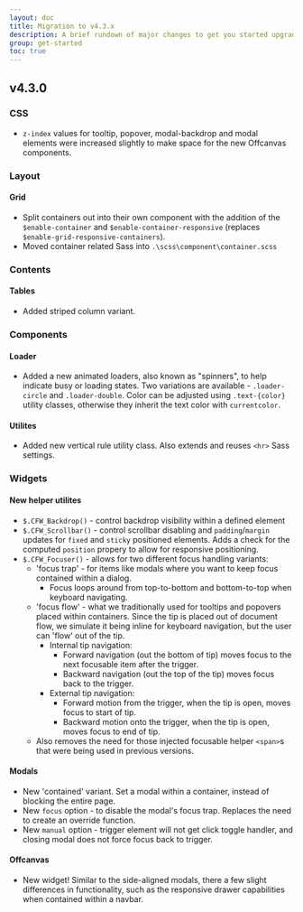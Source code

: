 ```yaml
---
layout: doc
title: Migration to v4.3.x
description: A brief rundown of major changes to get you started upgrading.
group: get-started
toc: true
---
```


## v4.3.0

### CSS
- `z-index` values for tooltip, popover, modal-backdrop and modal elements were increased slightly to make space for the new Offcanvas components.

### Layout

#### Grid
- Split containers out into their own component with the addition of the `$enable-container` and `$enable-container-responsive` (replaces `$enable-grid-responsive-containers`).
- Moved container related Sass into `.\scss\component\container.scss`

### Contents

#### Tables
- Added striped column variant.

### Components

#### Loader
- Added a new animated loaders, also known as "spinners", to help indicate busy or loading states. Two variations are available - `.loader-circle` and `.loader-double`. Color can be adjusted using `.text-{color}` utility classes, otherwise they inherit the text color with `currentcolor`.

#### Utilites
- Added new vertical rule utility class. Also extends and reuses `<hr>` Sass settings.

### Widgets

#### New helper utilites
- `$.CFW_Backdrop()` - control backdrop visibility within a defined element
- `$.CFW_Scrollbar()` - control scrollbar disabling and `padding`/`margin` updates for `fixed` and `sticky` positioned elements.  Adds a check for the computed `position` propery to allow for responsive positioning.
- `$.CFW_Focuser()` - allows for two different focus handling variants:
  - 'focus trap' - for items like modals where you want to keep focus contained within a dialog.
    - Focus loops around from top-to-bottom and bottom-to-top when keyboard navigating.
  - 'focus flow' - what we traditionally used for tooltips and popovers placed within containers. Since the tip is placed out of document flow, we simulate it being inline for keyboard navigation, but the user can 'flow' out of the tip.
    - Internal tip navigation:
      - Forward navigation (out the bottom of tip) moves focus to the next focusable item after the trigger.
      - Backward navigation (out the top of the tip) moves focus back to the trigger.
    - External tip navigation:
      - Forward motion from the trigger, when the tip is open, moves focus to start of tip.
      - Backward motion onto the trigger, when the tip is open, moves focus to end of tip.
  - Also removes the need for those injected focusable helper `<span>`s that were being used in previous versions.

#### Modals
- New 'contained' variant.  Set a modal within a container, instead of blocking the entire page.
- New `focus` option - to disable the modal's focus trap.  Replaces the need to create an override function.
- New `manual` option - trigger element will not get click toggle handler, and closing modal does not force focus back to trigger.

#### Offcanvas
- New widget!  Similar to the side-aligned modals, there a few slight differences in functionality, such as the responsive drawer capabilities when contained within a navbar.